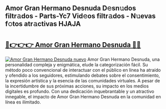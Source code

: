 ## Amor Gran Hermano Desnuda D𝚎sn𝚞dos filtr𝚊dos - Parts-Yc7 Vid𝚎os filtr𝚊dos - N𝚞evas f𝚘tos atr𝚊ctivas HJAJA

# <h2><a href="http://mb8pab.tromn.icu/?c=Amor+Gran+Hermano+Desnuda">🔗👉👉👉 Amor Gran Hermano Desnuda 🔗🔗</a></h2>

[![Amor Gran Hermano Desnuda nuevo](https://i.imgur.com/pEAQMta.gif)](http://mb8pab.tromn.icu/?c=Amor+Gran+Hermano+Desnuda)
Amor Gran Hermano Desnuda, una personalidad compleja y enigmática, elude la categorización fácil. Su método poco convencional de interactuar con el público en línea ha atraído y ofendido a los seguidores, estimulando debates sobre el consentimiento, la expresión artística y la esencia de las comunidades virtuales. A pesar de la incertidumbre de sus próximas acciones, su impacto en los medios digitales es profundo. Con una dedicación inquebrantable y un atractivo innegable, el impacto de Amor Gran Hermano Desnuda en la comunidad en línea es ilimitado.
